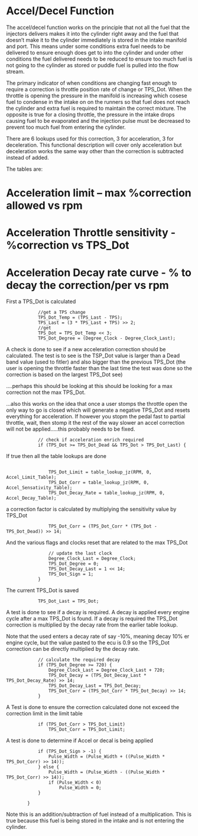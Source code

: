 # Accel/Decel Function #


The accel/decel function works on the principle that not all the fuel that the injectors delivers makes it into the cylinder right away and the fuel that doesn’t make it to the cylinder immediately is stored in the intake manifold and port.   This means under some conditions  extra fuel needs to be delivered to ensure enough does get to into the cylinder and under other conditions the fuel delivered needs to be reduced to ensure too much fuel is not going to the cylinder  as stored or puddle fuel is pulled into the flow stream.

The primary indicator of when conditions are changing fast enough to require a correction is throttle position rate of change or TPS\_Dot.  When the throttle is opening the pressure in the manifold is increasing which cosese fuel to condense in the intake on on the runners so that fuel does not reach the cylinder and extra fuel is required to maintain the correct mixture.  The opposite is true for a  closing throttle, the pressure in the intake drops causing fuel to be evaporated and the injection pulse must be decreased to prevent too much fuel from entering the cylinder.


There are 6 lookups used for this correction, 3 for acceleration, 3 for deceleration.  This functional description will cover only acceleration but deceleration works the same way other than the correction is subtracted instead of added.

The tables are:
# Acceleration limit  – max %correction allowed vs rpm
# Acceleration Throttle sensitivity  - %correction vs TPS\_Dot
# Acceleration Decay rate curve - % to decay the correction/per vs rpm

First a TPS\_Dot is calculated
```
            //get a TPS change         
            TPS_Dot_Temp = (TPS_Last - TPS);
            TPS_Last = (3 * TPS_Last + TPS) >> 2;
            //get           
            TPS_Dot = TPS_Dot_Temp << 3;
            TPS_Dot_Degree = (Degree_Clock - Degree_Clock_Last);
```

A check is done to see if a new acceleration correction should be calculated.   The test is to see is the TSP\_Dot value is larger than a Dead band value (used to fitler) and also bigger than the previous TPS\_Dot (the user is opening the throttle faster than the last time the test was done so the correction is based on the largest TPS\_Dot see)

….perhaps this should be looking at this should be looking for a max correction not the max TPS\_Dot.

…also this works on the idea that once a user stomps the throttle open the only way to go is closed which will generate a negative TPS\_Dot and resets everything for acceleration.  If however you stopm the pedal fast to partial throttle, wait, then stomp it the rest of the way slower an accel correction will not be applied…..this probably needs to be fixed.

```
            // check if acceleration enrich required
            if (TPS_Dot >= TPS_Dot_Dead && TPS_Dot > TPS_Dot_Last) {
```

If true then all the table lookups are done

```

                TPS_Dot_Limit = table_lookup_jz(RPM, 0, Accel_Limit_Table);
                TPS_Dot_Corr = table_lookup_jz(RPM, 0, Accel_Sensativity_Table);
                TPS_Dot_Decay_Rate = table_lookup_jz(RPM, 0, Accel_Decay_Table);
```

a correction factor is calculated by multiplying the sensitivity value by TPS\_Dot

```
                TPS_Dot_Corr = (TPS_Dot_Corr * (TPS_Dot - TPS_Dot_Dead)) >> 14;
```

And the various flags and clocks reset that are related to the max TPS\_Dot
```
                // update the last clock
                Degree_Clock_Last = Degree_Clock;
                TPS_Dot_Degree = 0;
                TPS_Dot_Decay_Last = 1 << 14;
                TPS_Dot_Sign = 1;
            }
```

The current TPS\_Dot is saved
```
            TPS_Dot_Last = TPS_Dot;
```

A test is done to see if a decay is required.  A decay is applied every engine cycle after a max TPS\_Dot is found.  If a decay is required the TPS\_Dot correction is multiplied by the decay rate from the earlier table lookup.

Note that the used enters a decay rate of say -10%, meaning decay 10% er engine cycle, but the value pasted to the ecu is 0.9 so the TPS\_Dot correction can be directly multiplied by  the decay rate.
```
            // calculate the required decay
            if (TPS_Dot_Degree >= 720) {
                Degree_Clock_Last = Degree_Clock_Last + 720;
                TPS_Dot_Decay = (TPS_Dot_Decay_Last * TPS_Dot_Decay_Rate) >> 14;
                TPS_Dot_Decay_Last = TPS_Dot_Decay;
                TPS_Dot_Corr = (TPS_Dot_Corr * TPS_Dot_Decay) >> 14;
            }
```
A Test is done to ensure the correction calculated done not exceed the correction limit in the limit table
```
            if (TPS_Dot_Corr > TPS_Dot_Limit)
                TPS_Dot_Corr = TPS_Dot_Limit;
```

A test is done to determine if Accel or decal is being applied

```
            if (TPS_Dot_Sign > -1) {
                Pulse_Width = (Pulse_Width + ((Pulse_Width * TPS_Dot_Corr) >> 14));
            } else {
                Pulse_Width = (Pulse_Width - ((Pulse_Width * TPS_Dot_Corr) >> 14));
                if (Pulse_Width < 0)
                    Pulse_Width = 0;
            }

        }
```
Note this is an addition/subtraction of fuel instead of a multiplication.  This is true because this fuel is being stored in the intake and is not entering the cylinder.